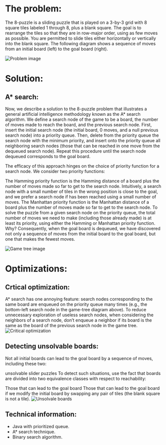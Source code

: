 # The problem:

The 8-puzzle is a sliding puzzle that is played on a 3-by-3 grid with 8 square tiles labeled 1 through 8, plus a blank square. The goal is to rearrange the tiles so that they are in row-major order, using as few moves as possible. You are permitted to slide tiles either horizontally or vertically into the blank square. The following diagram shows a sequence of moves from an initial board (left) to the goal board (right).

![Problem image](https://coursera.cs.princeton.edu/algs4/assignments/8puzzle/4moves.png)

# Solution:

## A* search:

Now, we describe a solution to the 8-puzzle problem that illustrates a general artificial intelligence methodology known as the A* search algorithm. We define a search node of the game to be a board, the number of moves made to reach the board, and the previous search node. First, insert the initial search node (the initial board, 0 moves, and a null previous search node) into a priority queue. Then, delete from the priority queue the search node with the minimum priority, and insert onto the priority queue all neighboring search nodes (those that can be reached in one move from the dequeued search node). Repeat this procedure until the search node dequeued corresponds to the goal board.

The efficacy of this approach hinges on the choice of priority function for a search node. We consider two priority functions:

The Hamming priority function is the Hamming distance of a board plus the number of moves made so far to get to the search node. Intuitively, a search node with a small number of tiles in the wrong position is close to the goal, and we prefer a search node if has been reached using a small number of moves.
The Manhattan priority function is the Manhattan distance of a board plus the number of moves made so far to get to the search node.
To solve the puzzle from a given search node on the priority queue, the total number of moves we need to make (including those already made) is at least its priority, using either the Hamming or Manhattan priority function. Why? Consequently, when the goal board is dequeued, we have discovered not only a sequence of moves from the initial board to the goal board, but one that makes the fewest moves.

![Game tree image](https://coursera.cs.princeton.edu/algs4/assignments/8puzzle/game-tree.png)

# Optimizations:
## Crtical optimization:

A* search has one annoying feature: search nodes corresponding to the same board are enqueued on the priority queue many times (e.g., the bottom-left search node in the game-tree diagram above). To reduce unnecessary exploration of useless search nodes, when considering the neighbors of a search node, don’t enqueue a neighbor if its board is the same as the board of the previous search node in the game tree.
![Critical optimization](https://coursera.cs.princeton.edu/algs4/assignments/8puzzle/critical-optimization.png)

## Detecting unsolvable boards:

Not all initial boards can lead to the goal board by a sequence of moves, including these two:

unsolvable slider puzzles
To detect such situations, use the fact that boards are divided into two equivalence classes with respect to reachability:

Those that can lead to the goal board
Those that can lead to the goal board if we modify the initial board by swapping any pair of tiles (the blank square is not a tile).
![Unsolvale boards](https://coursera.cs.princeton.edu/algs4/assignments/8puzzle/unsolvable.png)

## Technical information:

- Java with prioritized queue.
- A* search technique.
- Binary search algorithm.


